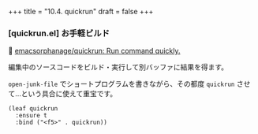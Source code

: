 +++
title = "10.4. quickrun"
draft = false
+++
### [quickrun.el] お手軽ビルド
🔗 [emacsorphanage/quickrun: Run command quickly.](https://github.com/emacsorphanage/quickrun) 

編集中のソースコードをビルド・実行して別バッファに結果を得ます。

`open-junk-file` でショートプログラムを書きながら、その都度 `quickrun` させて…という具合に使えて重宝です。

```elisp
(leaf quickrun
  :ensure t
  :bind ("<f5>" . quickrun))
```
